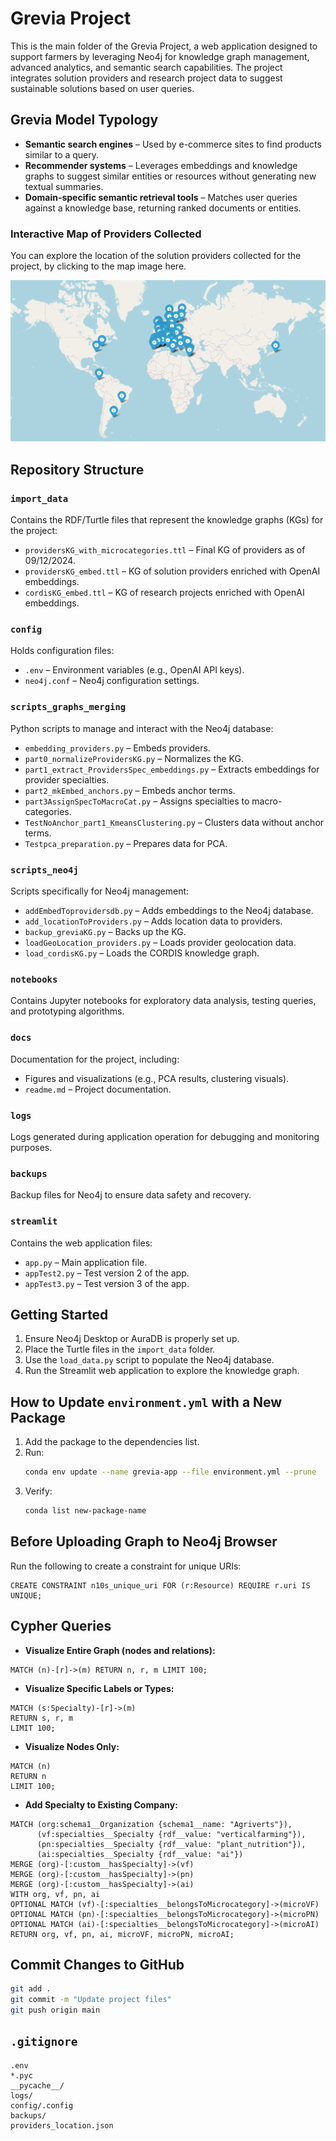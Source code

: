 # Grevia Project

This is the main folder of the Grevia Project, a web application designed to support farmers by leveraging Neo4j for knowledge graph management, advanced analytics, and semantic search capabilities. The project integrates solution providers and research project data to suggest sustainable solutions based on user queries.

## Grevia Model Typology

- **Semantic search engines** – Used by e-commerce sites to find products similar to a query.
- **Recommender systems** – Leverages embeddings and knowledge graphs to suggest similar entities or resources without generating new textual summaries.
- **Domain-specific semantic retrieval tools** – Matches user queries against a knowledge base, returning ranked documents or entities.
### Interactive Map of Providers Collected

You can explore the location of the solution providers collected for the project, by clicking to the map image here.

[![Interactive Map](img_providers_map.png)](https://fener95.github.io/grevia-providers-location/interactive_map.html)

## Repository Structure

### `import_data`

Contains the RDF/Turtle files that represent the knowledge graphs (KGs) for the project:

- `providersKG_with_microcategories.ttl` – Final KG of providers as of 09/12/2024.
- `providersKG_embed.ttl` – KG of solution providers enriched with OpenAI embeddings.
- `cordisKG_embed.ttl` – KG of research projects enriched with OpenAI embeddings.

### `config`

Holds configuration files:

- `.env` – Environment variables (e.g., OpenAI API keys).
- `neo4j.conf` – Neo4j configuration settings.

### `scripts_graphs_merging`

Python scripts to manage and interact with the Neo4j database:

- `embedding_providers.py` – Embeds providers.
- `part0_normalizeProvidersKG.py` – Normalizes the KG.
- `part1_extract_ProvidersSpec_embeddings.py` – Extracts embeddings for provider specialties.
- `part2_mkEmbed_anchors.py` – Embeds anchor terms.
- `part3AssignSpecToMacroCat.py` – Assigns specialties to macro-categories.
- `TestNoAnchor_part1_KmeansClustering.py` – Clusters data without anchor terms.
- `Testpca_preparation.py` – Prepares data for PCA.

### `scripts_neo4j`

Scripts specifically for Neo4j management:

- `addEmbedToprovidersdb.py` – Adds embeddings to the Neo4j database.
- `add_locationToProviders.py` – Adds location data to providers.
- `backup_greviaKG.py` – Backs up the KG.
- `loadGeoLocation_providers.py` – Loads provider geolocation data.
- `load_cordisKG.py` – Loads the CORDIS knowledge graph.

### `notebooks`

Contains Jupyter notebooks for exploratory data analysis, testing queries, and prototyping algorithms.

### `docs`

Documentation for the project, including:

- Figures and visualizations (e.g., PCA results, clustering visuals).
- `readme.md` – Project documentation.

### `logs`

Logs generated during application operation for debugging and monitoring purposes.

### `backups`

Backup files for Neo4j to ensure data safety and recovery.

### `streamlit`

Contains the web application files:

- `app.py` – Main application file.
- `appTest2.py` – Test version 2 of the app.
- `appTest3.py` – Test version 3 of the app.

## Getting Started

1. Ensure Neo4j Desktop or AuraDB is properly set up.
2. Place the Turtle files in the `import_data` folder.
3. Use the `load_data.py` script to populate the Neo4j database.
4. Run the Streamlit web application to explore the knowledge graph.

## How to Update `environment.yml` with a New Package

1. Add the package to the dependencies list.
2. Run:
   ```bash
   conda env update --name grevia-app --file environment.yml --prune
   ```
3. Verify:
   ```bash
   conda list new-package-name
   ```

## Before Uploading Graph to Neo4j Browser

Run the following to create a constraint for unique URIs:

```cypher
CREATE CONSTRAINT n10s_unique_uri FOR (r:Resource) REQUIRE r.uri IS UNIQUE;
```

## Cypher Queries

- **Visualize Entire Graph (nodes and relations):**

```cypher
MATCH (n)-[r]->(m) RETURN n, r, m LIMIT 100;
```

- **Visualize Specific Labels or Types:**

```cypher
MATCH (s:Specialty)-[r]->(m)
RETURN s, r, m
LIMIT 100;
```

- **Visualize Nodes Only:**

```cypher
MATCH (n)
RETURN n
LIMIT 100;
```

- **Add Specialty to Existing Company:**

```cypher
MATCH (org:schema1__Organization {schema1__name: "Agriverts"}),
      (vf:specialties__Specialty {rdf__value: "verticalfarming"}),
      (pn:specialties__Specialty {rdf__value: "plant_nutrition"}),
      (ai:specialties__Specialty {rdf__value: "ai"})
MERGE (org)-[:custom__hasSpecialty]->(vf)
MERGE (org)-[:custom__hasSpecialty]->(pn)
MERGE (org)-[:custom__hasSpecialty]->(ai)
WITH org, vf, pn, ai
OPTIONAL MATCH (vf)-[:specialties__belongsToMicrocategory]->(microVF)
OPTIONAL MATCH (pn)-[:specialties__belongsToMicrocategory]->(microPN)
OPTIONAL MATCH (ai)-[:specialties__belongsToMicrocategory]->(microAI)
RETURN org, vf, pn, ai, microVF, microPN, microAI;
```

## Commit Changes to GitHub

```bash
git add .
git commit -m "Update project files"
git push origin main
```

## `.gitignore`

```
.env
*.pyc
__pycache__/
logs/
config/.config
backups/
providers_location.json
```

